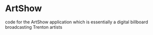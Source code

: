 # ArtShow
code for the ArtShow application which is essentially a digital billboard broadcasting Trenton artists
